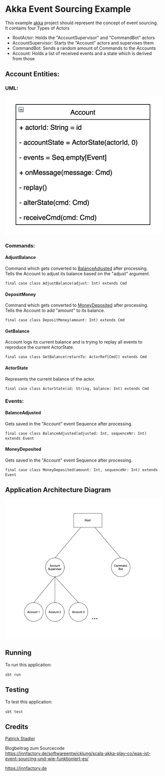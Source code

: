 # Akka Event Sourcing Example

This example [akka](https://github.com/akka/akka) project should represent the concept of event sourcing.  
It contains four Types of Actors

- RootActor: Holds the "AccountSupervisor" and "CommandBot" actors
- AccountSupervisor: Starts the "Account" actors and supervises them
- CommandBot: Sends a random amount of Commands to the Accounts
- Account: Holds a list of received events and a state which is derived from those

## Account Entities:

### UML:

![Account][accountuml] 

[accountuml]: ./assets/account-uml.png "Account" 

### Commands:

#### AdjustBalance 

Command which gets converted to [BalanceAdjusted](#balanceadjusted) after processing.  
Tells the Account to adjust its balance based on the "adjust" argument.

    final case class AdjustBalance(adjust: Int) extends Cmd 
 
#### DepositMoney

Command which gets converted to [MoneyDeposited](#moneydeposited) after processing.  
Tells the Account to add "amount" to its balance.
    
    final case class DepositMoney(amount: Int) extends Cmd
    
#### GetBalance 

Account logs its current balance and is trying to replay all events to reproduce the current ActorState.
    
    final case class GetBalance(returnTo: ActorRef[Cmd]) extends Cmd

#### ActorState

Represents the current balance of the actor. 
    
    final case class ActorState(id: String, balance: Int) extends Cmd
 
### Events:

#### BalanceAdjusted

Gets saved in the "Account" event Sequence after processing.

    final case class BalanceAdjusted(adjusted: Int, sequenceNr: Int) extends Event
    
#### MoneyDeposited

Gets saved in the "Account" event Sequence after processing.

    final case class MoneyDeposited(amount: Int, sequenceNr: Int) extends Event

## Application Architecture Diagram

![Architecture][architecture]  

[architecture]: ./assets/architecture.png "Architecture"


## Running

To run this application:

```sbt run```

## Testing

To test this application:      

```sbt test```


## Credits

[Patrick Stadler](https://github.com/patsta32)

Blogbeitrag zum Sourcecode https://innfactory.de/softwareentwicklung/scala-akka-play-co/was-ist-event-sourcing-und-wie-funktioniert-es/

https://innfactory.de

